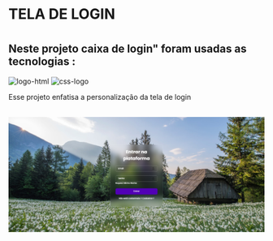 <h1>TELA DE LOGIN<H1/>
<h2>Neste projeto caixa de login" foram usadas as tecnologias :</h2>
 <img src="https://img.shields.io/badge/HTML5-E34F26?style=for-the-badge&logo=html5&logoColor=white" alt="logo-html" />
 <img src="https://img.shields.io/badge/CSS3-1572B6?style=for-the-badge&logo=css3&logoColor=white" alt="css-logo" />
 <br>
 <p>Esse projeto enfatisa a personalização da tela de login</p>
 <br>
 <img src="https://raw.githubusercontent.com/Carliane-Carvalho/projeto-Login/81ae2d3cca15cccec1df39afc0eb7b5649dad69b/img/imagem-logo.png"/>
 
